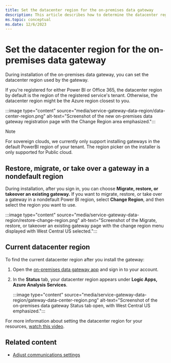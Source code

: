 ```yaml
---
title: Set the datacenter region for the on-premises data gateway
description: This article describes how to determine the datacenter region and how its value can be set.
ms.topic: conceptual
ms.date: 12/6/2023
---
```


# Set the datacenter region for the on-premises data gateway

During installation of the on-premises data gateway, you can set the datacenter region used by the gateway.

If you're registered for either Power BI or Office 365, the datacenter region by default is the region of the registered service's tenant. Otherwise, the datacenter region might be the Azure region closest to you.

:::image type="content" source="media/service-gateway-data-region/data-center-region.png" alt-text="Screenshot of the new on-premises data gateway registration page with the Change Region area emphasized.":::

> [!NOTE]
> For sovereign clouds, we currently only support installing gateways in the default PowerBI region of your tenant. The region picker on the installer is only supported for Public cloud.

## Restore, migrate, or take over a gateway in a nondefault region

During installation, after you sign in, you can choose **Migrate, restore, or takeover an existing gateway.** If you want to migrate, restore, or take over a gateway in a nondefault Power BI region, select **Change Region**, and then select the region you want to use.

:::image type="content" source="media/service-gateway-data-region/restore-change-region.png" alt-text="Screenshot of the Migrate, restore, or takeover an existing gateway page with the change region menu displayed with West Central US selected.":::

## Current datacenter region

To find the current datacenter region after you install the gateway:

1. Open the [on-premises data gateway app](service-gateway-app.md) and sign in to your account.
1. In the **Status** tab, your datacenter region appears under **Logic Apps, Azure Analysis Services**.

   :::image type="content" source="media/service-gateway-data-region/gateway-data-center-region.png" alt-text="Screenshot of the on-premises data gateway Status tab open, with West Central US emphasized.":::

For more information about setting the datacenter region for your resources, [watch this video](https://guyinacube.com/2018/01/power-bi-azure-analysis-services-gateway-data-region/).

## Related content

* [Adjust communications settings](service-gateway-communication.md)
